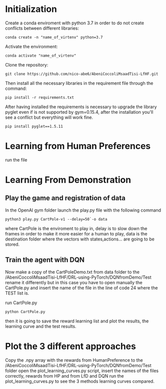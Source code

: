 # Initialization

Create a conda enviroment with python 3.7 in order to do not create conflicts between different libraries:
```
conda create -n "name_of_virtenv" python=3.7
```
Activate the environment:
```
conda activate "name_of_virtenv"
```
Clone the repository:
```
git clone https://github.com/nico-abe6/AbeniCoccoliMsaadTisi-LfHF.git
```
Then install all the necessary libraries in the requirement file through the command:
```
pip install -r requirements.txt
```
After having installed the requirements is necessary to upgrade the library pyglet even if is not supported by gym=0.15.4, after the installation you'll see a conflict but everything will work fine.
```
pip install pyglet==1.5.11
```

# Learning from Human Preferences

run the file 


# Learning From Demonstration
## Play the game and registration of data

In the OpenAI gym folder launch the play.py file with the following command
```
python3 play.py CartPole-v1 --delay=50`-o data
```
where CartPole is the enviroment to play in, delay is to slow down the frames in order to make it more easier for a human to play, data is the destination folder where the vectors with states,actions... are going to be stored.

## Train the agent with DQN

Now make a copy of the CartPoleDemo.txt from data folder to the /AbeniCoccoliMsaadTisi-LfHF/DRL-using-PyTorch/DQNfromDemo/Test
rename it differently but in this case you have to open manually the CartPole.py and insert the name of the file in the line of code 24 where the TEST list is.

run CartPole.py
```
python CartPole.py
```
then it is going to save the reward learning list and plot the results, the learning curve and the test results.

# Plot the 3 different approaches
Copy the .npy array with the rewards from HumanPreference to the /AbeniCoccoliMsaadTisi-LfHF/DRL-using-PyTorch/DQNfromDemo/Test folder
open the plot_learning_curves.py script, insert the names of the files correctly, rewards from HP and from LfD and DQN
run the plot_learning_curves.py to see the 3 methods learning curves compared.









